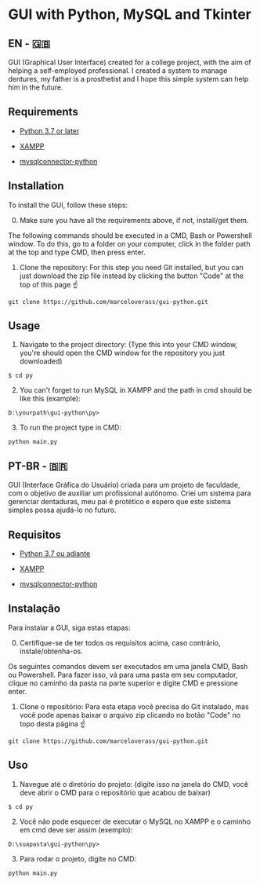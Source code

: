 # GUI with Python, MySQL and Tkinter

## EN - :uk:

GUI (Graphical User Interface) created for a college project, with the aim of helping a self-employed professional. I created a system to manage dentures, my father is a prosthetist and I hope this simple system can help him in the future.

## Requirements
 * [Python 3.7 or later](https://www.python.org/downloads/)
 
 * [XAMPP](https://www.apachefriends.org/pt_br/download.html)
 
 * [mysqlconnector-python](https://dev.mysql.com/downloads/connector/python/)

## Installation

To install the GUI, follow these steps:

   0. Make sure you have all the requirements above, if not, install/get them.

The following commands should be executed in a CMD, Bash or Powershell window. To do this, go to a folder on your computer, click in the folder path at the top and type CMD, then press enter.

   1. Clone the repository: For this step you need Git installed, but you can just download the zip file instead by clicking the button "Code" at the top of this page ☝️
   ```
   git clone https://github.com/marceloverass/gui-python.git
   ```
   
   ## Usage
   
   1. Navigate to the project directory: (Type this into your CMD window, you're should open the CMD window for the repository you just downloaded)
   
   ```
   $ cd py
   ```
   
   2. You can't forget to run MySQL in XAMPP and the path in cmd should be like this (example):
   
   ```
   D:\yourpath\gui-python\py>
   ```
   3. To run the project type in CMD:
   
   ```
   python main.py
   ```
   
   ## PT-BR - :brazil:
   
GUI (Interface Gráfica do Usuário) criada para um projeto de faculdade, com o objetivo de auxiliar um profissional autônomo. Criei um sistema para gerenciar dentaduras, meu pai é protético e espero que este sistema simples possa ajudá-lo no futuro.

## Requisitos
   
   * [Python 3.7 ou adiante](https://www.python.org/downloads/)
   
   * [XAMPP](https://www.apachefriends.org/pt_br/download.html)
   
   * [mysqlconnector-python](https://dev.mysql.com/downloads/connector/python/)
   
## Instalação

Para instalar a GUI, siga estas etapas:

   0. Certifique-se de ter todos os requisitos acima, caso contrário, instale/obtenha-os.
   
Os seguintes comandos devem ser executados em uma janela CMD, Bash ou Powershell. Para fazer isso, vá para uma pasta em seu computador, clique no caminho da pasta na parte superior e digite CMD e pressione enter.

   1. Clone o repositório: Para esta etapa você precisa do Git instalado, mas você pode apenas baixar o arquivo zip clicando no botão "Code" no topo desta página ☝️
   ```
   git clone https://github.com/marceloverass/gui-python.git
   ```
  
## Uso

   1. Navegue até o diretório do projeto: (digite isso na janela do CMD, você deve abrir o CMD para o repositório que acabou de baixar)
   ```
   $ cd py
   ```
   
   2. Você não pode esquecer de executar o MySQL no XAMPP e o caminho em cmd deve ser assim (exemplo):
   ```
   D:\suapasta\gui-python\py>
   ```
   
   3. Para rodar o projeto, digite no CMD:
   ```
   python main.py
   ```
   
